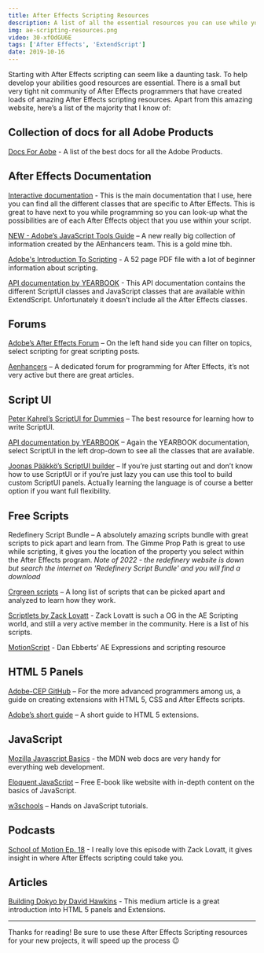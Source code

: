 ```yaml
---
title: After Effects Scripting Resources
description: A list of all the essential resources you can use while you are scripting for the Adobe suite.
img: ae-scripting-resources.png
video: 30-xfOdGU6E
tags: ['After Effects', 'ExtendScript']
date: 2019-10-16
---
```


Starting with After Effects scripting can seem like a daunting task. To help develop your abilities good resources are essential. There is a small but very tight nit community of After Effects programmers that have created loads of amazing After Effects scripting resources. Apart from this amazing website, here’s a list of the majority that I know of:

## Collection of docs for all Adobe Products
[Docs For Aobe](https://docsforadobe.dev/) - A list of the best docs for all the Adobe Products.

## After Effects Documentation

[Interactive documentation](http://docs.aenhancers.com/) - This is the main documentation that I use, here you can find all the different classes that are specific to After Effects. This is great to have next to you while programming so you can look-up what the possibilities are of each After Effects object that you use within your script.

[NEW - Adobe’s JavaScript Tools Guide](https://extendscript.docsforadobe.dev/index.html) – A new really big collection of information created by the AEnhancers team. This is a gold mine tbh.

[Adobe's Introduction To Scripting](https://abg.ee/wp-content/uploads/2019/10/Adobe-Intro-To-Scripting.pdf) - A 52 page PDF file with a lot of beginner information about scripting.

[API documentation by YEARBOOK](http://yearbook.github.io/esdocs/#/) - This API documentation contains the different ScriptUI classes and JavaScript classes that are available within ExtendScript. Unfortunately it doesn’t include all the After Effects classes.

## Forums

[Adobe’s After Effects Forum](https://community.adobe.com/t5/After-Effects/bd-p/after-effects) – On the left hand side you can filter on topics, select scripting for great scripting posts.

[Aenhancers](https://www.aenhancers.com/) – A dedicated forum for programming for After Effects, it’s not very active but there are great articles.

## Script UI

[Peter Kahrel’s ScriptUI for Dummies](https://creativepro.com/files/kahrel/indesign/scriptui.html) – The best resource for learning how to write ScriptUI.

[API documentation by YEARBOOK](http://yearbook.github.io/esdocs/#/) – Again the YEARBOOK documentation, select ScriptUI in the left drop-down to see all the classes that are available.

[Joonas Pääkkö’s ScriptUI builder](https://scriptui.joonas.me/) – If you’re just starting out and don’t know how to use ScriptUI or if you’re just lazy you can use this tool to build custom ScriptUI panels. Actually learning the language is of course a better option if you want full flexibility.

## Free Scripts

Redefinery Script Bundle – A absolutely amazing scripts bundle with great scripts to pick apart and learn from. The Gimme Prop Path is great to use while scripting, it gives you the location of the property you select within the After Effects program. *Note of 2022 - the redefinery website is down but search the internet on 'Redefinery Script Bundle' and you will find a download* 

[Crgreen scripts](http://www.crgreen.com/aescripts/) – A long list of scripts that can be picked apart and analyzed to learn how they work.

[Scriptlets by Zack Lovatt](https://lova.tt/scriptlets) - Zack Lovatt is such a OG in the AE Scripting world, and still a very active member in the community. Here is a list of his scripts.

[MotionScript](http://motionscript.com/) - Dan Ebberts’ AE Expressions and scripting resource

## HTML 5 Panels

[Adobe-CEP GitHub](https://github.com/Adobe-CEP) – For the more advanced programmers among us, a guide on creating extensions with HTML 5, CSS and After Effects scripts.

[Adobe’s short guide](https://www.adobe.com/devnet/creativesuite/articles/a-short-guide-to-HTML5-extensions.html) – A short guide to HTML 5 extensions.

## JavaScript

[Mozilla Javascript Basics](https://developer.mozilla.org/en-US/docs/Learn/Getting_started_with_the_web/JavaScript_basics) - the MDN web docs are very handy for everything web development.

[Eloquent JavaScript](http://eloquentjavascript.net/) – Free E-book like website with in-depth content on the basics of JavaScript.

[w3schools](https://www.w3schools.com/js/default.asp) – Hands on JavaScript tutorials.

## Podcasts

[School of Motion Ep. 18](https://www.schoolofmotion.com/podcast/how-much-do-after-effects-script-developers-make-a-chat-with-zack-lovatt/) - I really love this episode with Zack Lovatt, it gives insight in where After Effects scripting could take you.

## Articles

[Building Dokyo by David Hawkins](https://medium.com/better-programming/building-a-modern-extension-for-after-effects-eea269544b50) - This medium article is a great introduction into HTML 5 panels and Extensions.

------

Thanks for reading! Be sure to use these After Effects Scripting resources for your new projects, it will speed up the process 😉
